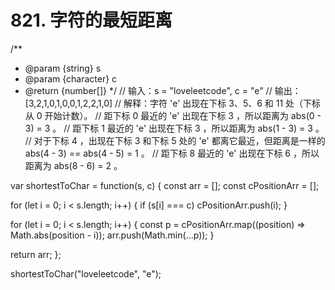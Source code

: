 # 821. 字符的最短距离

/**
 * @param {string} s
 * @param {character} c
 * @return {number[]}
 */
//  输入：s = "loveleetcode", c = "e"
//  输出：[3,2,1,0,1,0,0,1,2,2,1,0]
//  解释：字符 'e' 出现在下标 3、5、6 和 11 处（下标从 0 开始计数）。
//  距下标 0 最近的 'e' 出现在下标 3 ，所以距离为 abs(0 - 3) = 3 。
//  距下标 1 最近的 'e' 出现在下标 3 ，所以距离为 abs(1 - 3) = 3 。
//  对于下标 4 ，出现在下标 3 和下标 5 处的 'e' 都离它最近，但距离是一样的 abs(4 - 3) == abs(4 - 5) = 1 。
//  距下标 8 最近的 'e' 出现在下标 6 ，所以距离为 abs(8 - 6) = 2 。

var shortestToChar = function(s, c) {
  const arr = [];
  const cPositionArr = [];

  for (let i = 0; i < s.length; i++) {
    if (s[i] === c) cPositionArr.push(i);
  }

  for (let i = 0; i < s.length; i++) {
    const p = cPositionArr.map((position) => Math.abs(position - i));
    arr.push(Math.min(...p));
  }

  return arr;
};

shortestToChar("loveleetcode", "e");
